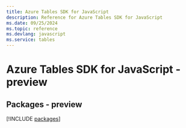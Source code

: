 ```yaml
---
title: Azure Tables SDK for JavaScript
description: Reference for Azure Tables SDK for JavaScript
ms.date: 09/25/2024
ms.topic: reference
ms.devlang: javascript
ms.service: tables
---
```

# Azure Tables SDK for JavaScript - preview
## Packages - preview
[!INCLUDE [packages](tables-index.md)]